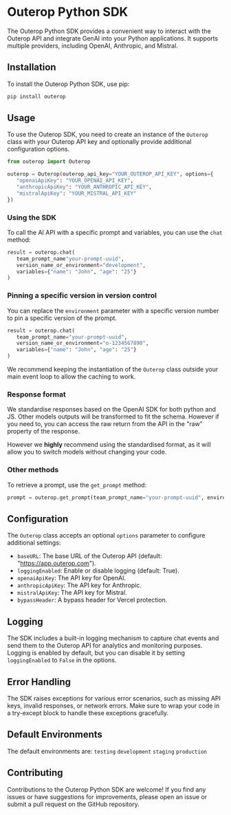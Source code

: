 # Outerop Python SDK

The Outerop Python SDK provides a convenient way to interact with the Outerop API and integrate GenAI into your Python applications. It supports multiple providers, including OpenAI, Anthropic, and Mistral.

## Installation

To install the Outerop Python SDK, use pip:

```bash
pip install outerop
```

## Usage

To use the Outerop SDK, you need to create an instance of the `Outerop` class with your Outerop API key and optionally provide additional configuration options.

```python
from outerop import Outerop

outerop = Outerop(outerop_api_key="YOUR_OUTEROP_API_KEY", options={
   "openaiApiKey": "YOUR_OPENAI_API_KEY",
   "anthropicApiKey": "YOUR_ANTHROPIC_API_KEY",
   "mistralApiKey": "YOUR_MISTRAL_API_KEY"
})
```

### Using the SDK

To call the AI API with a specific prompt and variables, you can use the `chat` method:

```python
result = outerop.chat(
   team_prompt_name"your-prompt-uuid",
   version_name_or_environment="development",
   variables={"name": "John", "age": "25"}
)
```

### Pinning a specific version in version control

You can replace the `environment` parameter with a specific version number to pin a specific version of the prompt.

```python
result = outerop.chat(
   team_prompt_name="your-prompt-uuid",
   version_name_or_environment="o-1234567890",
   variables={"name": "John", "age": "25"}
)
```

We recommend keeping the instantiation of the `Outerop` class outside your main event loop to allow the caching to work.

### Response format

We standardise responses based on the OpenAI SDK for both python and JS. Other models outputs will be transformed to fit the schema. However if you need to, you can access the raw return from the API in the "raw" property of the response.

However we **highly** recommend using the standardised format, as it will allow you to switch models without changing your code.

### Other methods

To retrieve a prompt, use the `get_prompt` method:

```python
prompt = outerop.get_prompt(team_prompt_name="your-prompt-uuid", environment="development", version="latest")
```

## Configuration

The `Outerop` class accepts an optional `options` parameter to configure additional settings:

- `baseURL`: The base URL of the Outerop API (default: "https://app.outerop.com").
- `loggingEnabled`: Enable or disable logging (default: True).
- `openaiApiKey`: The API key for OpenAI.
- `anthropicApiKey`: The API key for Anthropic.
- `mistralApiKey`: The API key for Mistral.
- `bypassHeader`: A bypass header for Vercel protection.

## Logging

The SDK includes a built-in logging mechanism to capture chat events and send them to the Outerop API for analytics and monitoring purposes. Logging is enabled by default, but you can disable it by setting `loggingEnabled` to `False` in the options.

## Error Handling

The SDK raises exceptions for various error scenarios, such as missing API keys, invalid responses, or network errors. Make sure to wrap your code in a try-except block to handle these exceptions gracefully.

## Default Environments

The default environments are:
`testing`
`development`
`staging`
`production`

## Contributing

Contributions to the Outerop Python SDK are welcome! If you find any issues or have suggestions for improvements, please open an issue or submit a pull request on the GitHub repository.
